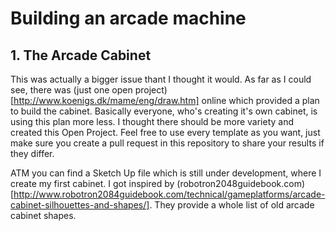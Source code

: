 # Building an arcade machine

## 1. The Arcade Cabinet

This was actually a bigger issue thant I thought it would. As far as I could see, there was (just one
open project)[http://www.koenigs.dk/mame/eng/draw.htm] online which provided a plan to build the
cabinet. Basically everyone, who's creating it's own cabinet, is using this plan more less. I
thought there should be more variety and created this Open Project. Feel free to use every template
as you want, just make sure you create a pull request in this repository to share your results if
they differ.

ATM you can find a Sketch Up file which is still under development, where I create my first cabinet.
I got inspired by (robotron2048guidebook.com)[http://www.robotron2084guidebook.com/technical/gameplatforms/arcade-cabinet-silhouettes-and-shapes/].
They provide a whole list of old arcade cabinet shapes.

